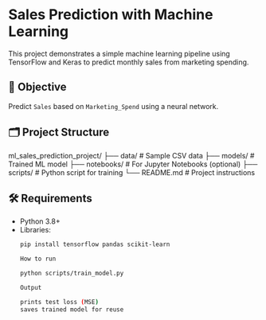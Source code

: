 # Sales Prediction with Machine Learning

This project demonstrates a simple machine learning pipeline using TensorFlow and Keras to predict monthly sales from marketing spending.

## 🧠 Objective

Predict `Sales` based on `Marketing_Spend` using a neural network.

## 🗂️ Project Structure

ml_sales_prediction_project/ ├── data/ # Sample CSV data ├── models/ # Trained ML model ├── notebooks/ # For Jupyter Notebooks (optional) ├── scripts/ # Python script for training └── README.md # Project instructions

## 🛠️ Requirements

- Python 3.8+
- Libraries:
  ```bash
  pip install tensorflow pandas scikit-learn

  How to run

  python scripts/train_model.py

  Output

  prints test loss (MSE)
  saves trained model for reuse